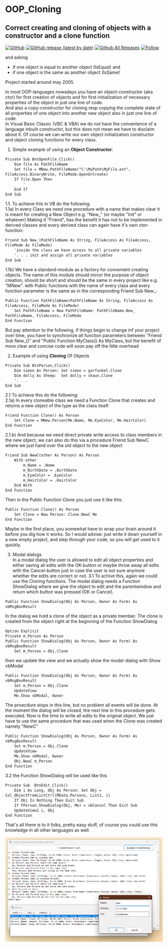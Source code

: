# OOP_Cloning
## Correct creating and cloning of objects with a constructor and a clone function  

[![GitHub](https://img.shields.io/github/license/OlimilO1402/OOP_Cloning?style=plastic)](https://github.com/OlimilO1402/OOP_Cloning/blob/master/LICENSE) 
[![GitHub release (latest by date)](https://img.shields.io/github/v/release/OlimilO1402/OOP_Cloning?style=plastic)](https://github.com/OlimilO1402/OOP_Cloning/releases/latest)
[![Github All Releases](https://img.shields.io/github/downloads/OlimilO1402/OOP_Cloning/total.svg)](https://github.com/OlimilO1402/OOP_Cloning/releases/download/v2024.06.15/CtorCloning_v2024.06.15.zip)
[![Follow](https://img.shields.io/github/followers/OlimilO1402.svg?style=social&label=Follow&maxAge=2592000)](https://github.com/OlimilO1402/OOP_Cloning/watchers)  

and asking  
 * if one object is  equal   to another object (IsEqual) and  
 * if one object is the same as another object (IsSame)  
  
Project started around may 2005.  
  
In most OOP-languages nowadays you have an object-constructor (aka ctor) for first creation of objects and for first initialization of necessary properties of the object in just one line of code.  
And also a copy-constructor for cloning resp copying the complete state of all properties of one object into another new object also in just one line of code.  
In Visual Basic Classic (VBC & VBA) we do not have the convenience of a language inbuilt constructor, but this does not mean we have to disclaim about it. Of course we can write our own object initialization constructor and object cloning functions for every class.  

1. Simple example of using an **Object Constructor**:  
```vb6
Private Sub BntOpenFile_Click()
    Dim file As PathFileName
    Set file = MNew.PathFileName("C:\MyPath\MyFile.ext", FileAccess.BinaryWrite, FileMode.OpenOrCreate)  
    If file.Open Then
        '
    End If
End Sub
```
  
1.1. To achieve this in VB do the following:  
1.1a) In every Class we need one procedure with a name that makes clear it is meant for creating a New Object e.g. "New_" (or maybe "Init" or whatever)
Making it "Friend", has the benefit it has not to be implemented in derived classes and every derived class can again have it's own ctor-function:  
```vb6  
Friend Sub New_(PathFileName As String, FileAccess As FileAccess, FileMode As FileMode)  
    'inside the class we have access to all private variables  
    '. . . init and assign all private variables  
End Sub  
```  
1.1b) We have a standard-module as a factory for convenient creating objects. The name of this module should mirror the purpose of object creation, should be short and should be the same in every project like e.g. "MNew".
      with Public functions with the name of every class and every function parameter is the same as in the corresponding Friend Sub New_:  
```vb6  
Public Function PathFileName(PathFileName As String, FileAccess As FileAccess, FileMode As FileMode)  
    Set PathFileName = New PathFileName: PathFileName.New_ PathFileName, FileAccess, FileMode  
End Function  
```  
But pay attention to the following, if things begin to change inf your project over time, you have to synchronize all function parameters between 
"Friend Sub New_(<all function parameters>)" and "Public Function MyClass(<all function parameters>) As MyClass, but the benefit of more clear and concise code will soon pay off the little overhead

2. Example of using **Cloning** Of Objects  
```vb6  
Private Sub BtnPerson_Click()  
    Dim simon As Person: Set simon = garfunkel.Clone  
    Dim dolly As Sheep:  Set dolly = shaun.Clone  
    '. . .  
End Sub  
```  
  
2.1 To achieve this do the following:  
2.1a) In every cloneable class we need a Function Clone that creates and returns a new object of the type as the class itself:  
```vb6  
Friend Function Clone() As Person
    Set Clone = MNew.Person(Me.Name, Me.EyeColor, Me.HairColor)
End Function
```  

2.1.b) And because we need direct private write access to class members in the new object, we can also do this via a procedure Friend Sub NewC where we just hand over the old object to the new object  
```vb6  
Friend Sub NewC(other As Person) As Person
    With other
        m_Name = .Name
        m_BirthDate = .BirthDate
        m_EyeColor = .EyeColor
        m_HairColor = .HairColor
    End With
End Function
```  
Then in the Public Function Clone you just use it like this:  
```vb6  
Public Function Clone() As Person  
    Set Clone = New Person: Clone.NewC Me
End Function  
```  
Maybe in the first place, you somewhat have to wrap your brain around it before you dig how it works. So I would advise: just write it down yourself in a new empty project, and step through your code, so you will get used to it quickly.  

3. Modal dialogs  
In a modal dialog the user is allowed to edit all object properties and either saving all edits with the OK-button or maybe throw away all edits with the Cancel-button just in case the user is not sure anymore whether the edits are correct or not.
3.1 To achive this, again we could use the Cloning functions. The modal dialog needs a Function ShowDialog where we give the object to edit and the parentwindow and return which button was pressed (OK or Cancel).  
```vb6  
Public Function ShowDialog(Obj As Person, Owner As Form) As vbMsgBoxResult  
```  
In the dialog we hold a clone of the object as a private member. The clone is created from the object right at the beginning of the Function ShowDialog
```vb6  
Option Explicit
Private m_Person As Person
Public Function ShowDialog(Obj As Person, Owner As Form) As vbMsgBoxResult  
    Set m_Person = Obj.Clone
```  
then we update the view and we actually show the modal-dialog with Show vbModal
```vb6  
Public Function ShowDialog(Obj As Person, Owner As Form) As vbMsgBoxResult  
    Set m_Person = Obj.Clone
    UpdateView
    Me.Show vbModal, Owner
```  
The proecdure stops in this line, but no problem all events will be done. At the moment the dialog will be closed, the next line in this procedure gets executed. Now is the time to write all edits to the original object.
We just have to use the same procedure that was used when the Clone was created namely "NewC"
```vb6  
Public Function ShowDialog(Obj As Person, Owner As Form) As vbMsgBoxResult  
    Set m_Person = Obj.Clone
    UpdateView
    Me.Show vbModal, Owner
    Obj.NewC m_Person
End Function
```  

3.2 the Function ShowDialog will be used like this  
```vb6  
Private Sub  BtnEdit_Click() 
    Dim i As Long, Obj As Person: Set Obj = Col_ObjectFromListCtrl(MData.Persons, List1, i)
    If Obj Is Nothing Then Exit Sub
    If FPerson.ShowDialog(Obj, Me) = vbCancel Then Exit Sub
    UpdateView1 i, Obj
End Function
```  
That's all there is to it folks, pretty easy stuff, of course you could use this knowledge in all other languages as well.  

![OOP_Cloning Image](Resources/PCloningIsEqualOrSame.png "OOP-Cloning Image")